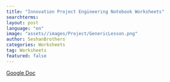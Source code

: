 ```yaml
---
title: "Innovation Project Engineering Notebook Worksheets"
searchterms:
layout: post
language: "en"
image: "assets//images/Project/GenericLesson.png"
author: SeshanBrothers
categories: Worksheets
tag: Worksheets
featured: false
---
```


<a href="https://docs.google.com/presentation/d/1EFXSSB3vzz8UDlSiQG04ncfUqHB2tndgXzzbnG8g3Fo/edit?usp=sharing">Google Doc</a>

